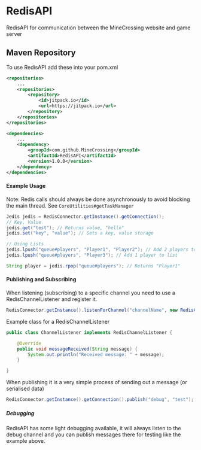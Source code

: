 # RedisAPI
RedisAPI for communication between the MineCrossing website and game server

## Maven Repository
To use RedisAPI add these into your pom.xml
```xml
<repositories>
    ...
    <repositories>
        <repository>
            <id>jitpack.io</id>
            <url>https://jitpack.io</url>
        </repository>
    </repositories>
</repositories>

<dependencies>
    ...
    <dependency>
        <groupId>com.github.MineCrossing</groupId>
        <artifactId>RedisAPI</artifactId>
        <version>1.0.0</version>
    </dependency>
</dependencies>
```

#### Example Usage
Note: Redis calls should always be done asynchronously to avoid blocking the main thread.
See `CoreUtilities#getTaskManager`
```java
Jedis jedis = RedisConnector.getInstance().getConnection();
// Key, Value
jedis.get("test"); // Returns value, "hello"
jedis.set("key", "value"); // Sets a key, value storage

// Using Lists
jedis.lpush("queue#players", "Player1", "Player2"); // Add 2 players to list
jedis.lpush("queue#players", "Player3"); // Add 1 player to list

String player = jedis.rpop("queue#players"); // Returns "Player1"
```

#### Publishing and Subscribing
When listening (subscribing) to a specific channel you need to use a RedisChannelListener and register it.
```java
RedisConnector.getInstance().listenForChannel("channelName", new RedisChannelListener());
```

Example class for a RedisChannelListener
```java
public class ChannelListener implements RedisChannelListener {

    @Override
    public void messageReceived(String message) {
        System.out.println("Received message: " + message);
    }

}
```

When publishing it is a very simple process of sending out a message (or serialised data)
```java
RedisConnector.getInstance().getConnection().publish("debug", "test");
```

##### Debugging
RedisAPI has some light debugging available, it will always listen to the debug channel and you can publish messages there for testing like the example above.